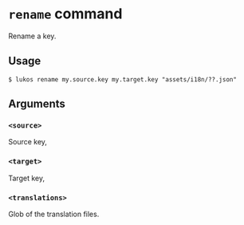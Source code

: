 # `rename` command

Rename a key.

## Usage

    $ lukos rename my.source.key my.target.key "assets/i18n/??.json"

## Arguments

### `<source>`

Source key,

### `<target>`

Target key,

### `<translations>`

Glob of the translation files.
